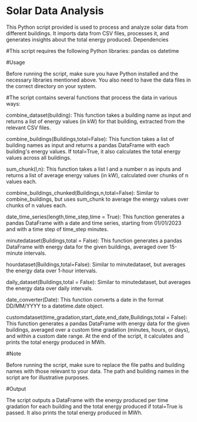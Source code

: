 # Solar Data Analysis
This Python script provided is used to process and analyze solar data from different buildings. It imports data from CSV files, processes it, and generates insights about the total energy produced.
Dependencies

#This script requires the following Python libraries:
pandas
os
datetime

#Usage

Before running the script, make sure you have Python installed and the necessary libraries mentioned above. You also need to have the data files in the correct directory on your system.

#The script contains several functions that process the data in various ways:

combine_dataset(building): This function takes a building name as input and returns a list of energy values (in kW) for that building, extracted from the relevant CSV files.

combine_buildings(Buildings,total=False): This function takes a list of building names as input and returns a pandas DataFrame with each building's energy values. If total=True, it also calculates the total energy values across all buildings.

sum_chunk(l,n): This function takes a list l and a number n as inputs and returns a list of average energy values (in kW), calculated over chunks of n values each.

combine_buildings_chunked(Buildings,n,total=False): Similar to combine_buildings, but uses sum_chunk to average the energy values over chunks of n values each.

date_time_series(length,time_step,time = True): This function generates a pandas DataFrame with a date and time series, starting from 01/01/2023 and with a time step of time_step minutes.

minutedataset(Buildings,total = False): This function generates a pandas DataFrame with energy data for the given buildings, averaged over 15-minute intervals.

hourdataset(Buildings,total=False): Similar to minutedataset, but averages the energy data over 1-hour intervals.

daily_dataset(Buildings,total = False): Similar to minutedataset, but averages the energy data over daily intervals.

date_converter(Date): This function converts a date in the format DD/MM/YYYY to a datetime.date object.

customdataset(time_gradation,start_date,end_date,Buildings,total = False): This function generates a pandas DataFrame with energy data for the given buildings, averaged over a custom time gradation (minutes, hours, or days), and within a custom date range.
At the end of the script, it calculates and prints the total energy produced in MWh.

#Note

Before running the script, make sure to replace the file paths and building names with those relevant to your data. The path and building names in the script are for illustrative purposes.

#Output

The script outputs a DataFrame with the energy produced per time gradation for each building and the total energy produced if total=True is passed. It also prints the total energy produced in MWh.
